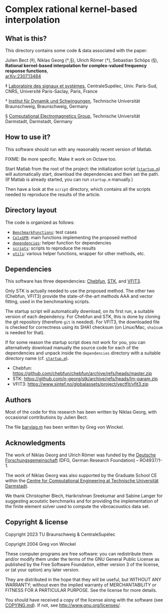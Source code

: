 # Complex rational kernel-based interpolation

## What is this?

This directory contains some code & data associated with the paper:

Julien Bect (‡), Niklas Georg (†,§), Ulrich Römer (†), Sebastian Schöps (§),  
__Rational kernel-based interpolation for complex-valued frequency response functions__,  
[arXiv:2307.13484](https://arxiv.org/abs/2307.13484)

‡ [Laboratoire des signaux et systèmes](https://l2s.centralesupelec.fr/),
CentraleSupélec, Univ. Paris-Sud, CNRS, Université Paris-Saclay, Paris, France

† [Institut für Dynamik und Schwingungen](https://www.tu-braunschweig.de/ids),
Technische Universität Braunschweig, Braunschweig, Germany

§ [Computational Electromagnetics Group](https://www.cem.tu-darmstadt.de/),
Technische Universität Darmstadt, Darmstadt, Germany

## How to use it?

This software should run with any reasonably recent version of Matlab.

FIXME: Be more specific.  Make it work on Octave too.

Start Matlab from the root of the project: the initialization script
([`startup.m`](./startup.m)) will automatically start, download the
dependencies and then set the path.
(If Matlab is already started, you can run `startup.m` manually.)

Then have a look at the `script` directory, which contains all the
scripts needed to reproduce the results of the article.

## Directory layout

The code is organized as follows:
 * [`BenchmarkFunctions`](./BenchmarkFunctions): test cases
 * [`CplxGPR`](./CplxGPR): main functions implementing the proposed method
 * [`dependencies`](./dependencies): helper function for dependencies
 * [`scripts`](./scripts): scripts to reproduce the results
 * [`utils`](./utils): various helper functions, wrapper for other methods, etc.

## Dependencies

This software has three dependencies:
[Chebfun](https://www.chebfun.org/),
[STK](https://stk-kriging.github.io),
and [VFIT3](https://www.sintef.no/projectweb/vectorfitting/).

Only STK is actually needed to use the proposed method.  The other two
(Chebfun, VFIT3) provide the state-of-the-art methods AAA and vector
fitting, used in the benchmarking scripts.

The startup script will automatically download, on its first run, a
suitable version of each dependency.  For Chebfun and STK, this is
done by cloning the git repository (therefore `git` is needed).  For
VFIT3, the downloaded file is checked for correctness using its SHA1
checksum (on Linux/Mac, `sha1sum` is needed for that).

If for some reason the startup script does not work for you, you can
alternatively download manually the source code for each of the
dependencies and unpack inside the `dependencies` directory with a
suitable directory name (cf. [`startup.m`](./startup.m)).
 * Chebfun: https://github.com/chebfun/chebfun/archive/refs/heads/master.zip
 * STK: https://github.com/n-georg/stk/archive/refs/heads/lm-param.zip
 * VFIT3: https://www.sintef.no/globalassets/project/vectfit/vfit3.zip

## Authors

Most of the code for this research has been written by Niklas Georg,
with occasional contributions by Julien Bect.

The file [barylag.m](./utils/barylag.m) has been written by Greg von
Winckel.

## Acknowledgments

The work of Niklas Georg and Ulrich Römer was funded by the [Deutsche
Forschungsgemeinschaft](https://www.dfg.de/) (DFG, German Research
Foundation) – RO4937/1-1.

The work of Niklas Georg was also supported by the Graduate School CE
within the [Centre for Computational Engineering at Technische
Universität Darmstadt](https://www.ce.tu-darmstadt.de/).

We thank Christopher Blech, Harikrishnan Sreekumar and Sabine Langer for suggesting acoutstic benchmarks and for providing the implementation of the finite element solver used to compute the vibroacoustics data set.

## Copyright & license

Copyright 2023 TU Braunschweig & CentraleSupélec

Copyright 2004 Greg von Winckel

These computer programs are free software: you can redistribute them
and/or modify them under the terms of the GNU General Public License
as published by the Free Software Foundation, either version 3 of the
license, or (at your option) any later version.

They are distributed in the hope that they will be useful, but WITHOUT
ANY WARRANTY; without even the implied warranty of MERCHANTABILITY or
FITNESS FOR A PARTICULAR PURPOSE.  See the license for more details.

You should have received a copy of the license along with the software
(see [COPYING.md](./COPYING.md)).  If not, see <http://www.gnu.org/licenses/>.
